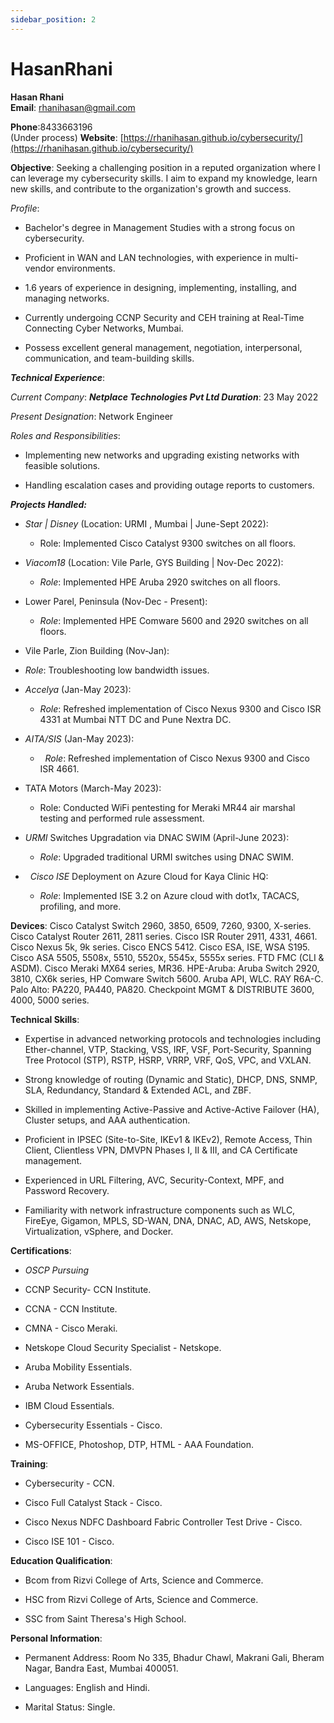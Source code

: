 ```yaml
---
sidebar_position: 2
---
```


# HasanRhani

**Hasan Rhani**  
**Email**: [rhanihasan@gmail.com](mailto:rhanihasan@gmail.com)

**Phone**:8433663196  
(Under process) **Website**: [https://rhanihasan.github.io/cybersecurity/](https://rhanihasan.github.io/cybersecurity/)

**Objective**: Seeking a challenging position in a reputed organization where I can leverage my cybersecurity skills. I aim to expand my knowledge, learn new skills, and contribute to the organization's growth and success.

*Profile*:

-  Bachelor's degree in Management Studies with a strong focus on cybersecurity.

- Proficient in WAN and LAN technologies, with experience in multi-vendor environments.

- 1.6 years of experience in designing, implementing, installing, and managing networks.

-  Currently undergoing CCNP Security and CEH training at Real-Time Connecting Cyber Networks, Mumbai.

-  Possess excellent general management, negotiation, interpersonal, communication, and team-building skills.

***Technical Experience***:

_Current Company_: ***Netplace Technologies Pvt Ltd Duration***: 23 May 2022

_Present Designation_: Network Engineer

_Roles and Responsibilities_:

-  Implementing new networks and upgrading existing networks with feasible solutions.

- Handling escalation cases and providing outage reports to customers.

***Projects Handled:***

- _Star | Disney_ (Location: URMI , Mumbai | June-Sept 2022):

	- Role: Implemented Cisco Catalyst 9300 switches on all floors.

- _Viacom18_ (Location: Vile Parle, GYS Building | Nov-Dec 2022):

	- _Role_: Implemented HPE Aruba 2920 switches on all floors.

-  Lower Parel, Peninsula (Nov-Dec - Present):


	-  _Role_: Implemented HPE Comware 5600 and 2920 switches on all floors.

- Vile Parle, Zion Building (Nov-Jan):

- _Role_: Troubleshooting low bandwidth issues.

-  _Accelya_ (Jan-May 2023):

	- _Role_: Refreshed implementation of Cisco Nexus 9300 and Cisco ISR 4331 at Mumbai NTT DC and Pune Nextra DC.

- _AITA/SIS_ (Jan-May 2023):

	-   _Role_: Refreshed implementation of Cisco Nexus 9300 and Cisco ISR 4661.

- TATA Motors (March-May 2023):

	-  Role: Conducted WiFi pentesting for Meraki MR44 air marshal testing and performed rule assessment.

-  _URMI_ Switches Upgradation via DNAC SWIM (April-June 2023):

	- _Role_: Upgraded traditional URMI switches using DNAC SWIM.

-   _Cisco ISE_ Deployment on Azure Cloud for Kaya Clinic HQ:

	- _Role_: Implemented ISE 3.2 on Azure cloud with dot1x, TACACS, profiling, and more.

**Devices**: Cisco Catalyst Switch 2960, 3850, 6509, 7260, 9300, X-series. Cisco Catalyst Router 2611, 2811 series. Cisco ISR Router 2911, 4331, 4661. Cisco Nexus 5k, 9k series. Cisco ENCS 5412. Cisco ESA, ISE, WSA S195. Cisco ASA 5505, 5508x, 5510, 5520x, 5545x, 5555x series. FTD FMC (CLI & ASDM). Cisco Meraki MX64 series, MR36. HPE-Aruba: Aruba Switch 2920, 3810, CX6k series, HP Comware Switch 5600. Aruba API, WLC. RAY R6A-C. Palo Alto: PA220, PA440, PA820. Checkpoint MGMT & DISTRIBUTE 3600, 4000, 5000 series.

**Technical Skills**:

- Expertise in advanced networking protocols and technologies including Ether-channel, VTP, Stacking, VSS, IRF, VSF, Port-Security, Spanning Tree Protocol (STP), RSTP, HSRP, VRRP, VRF, QoS, VPC, and VXLAN.

-  Strong knowledge of routing (Dynamic and Static), DHCP, DNS, SNMP, SLA, Redundancy, Standard & Extended ACL, and ZBF.

-  Skilled in implementing Active-Passive and Active-Active Failover (HA), Cluster setups, and AAA authentication.

- Proficient in IPSEC (Site-to-Site, IKEv1 & IKEv2), Remote Access, Thin Client, Clientless VPN, DMVPN Phases I, II & III, and CA Certificate management.

- Experienced in URL Filtering, AVC, Security-Context, MPF, and Password Recovery.

- Familiarity with network infrastructure components such as WLC, FireEye, Gigamon, MPLS, SD-WAN, DNA, DNAC, AD, AWS, Netskope, Virtualization, vSphere, and Docker.

**Certifications**:

- _OSCP Pursuing_

- CCNP Security- CCN Institute.

- CCNA - CCN Institute.

- CMNA - Cisco Meraki.

- Netskope Cloud Security Specialist - Netskope.

- Aruba Mobility Essentials.

- Aruba Network Essentials.

- IBM Cloud Essentials.

-  Cybersecurity Essentials - Cisco.

- MS-OFFICE, Photoshop, DTP, HTML - AAA Foundation.

**Training**:

- Cybersecurity - CCN.

- Cisco Full Catalyst Stack - Cisco.

- Cisco Nexus NDFC Dashboard Fabric Controller Test Drive - Cisco.

-  Cisco ISE 101 - Cisco.

**Education Qualification**:

- Bcom from Rizvi College of Arts, Science and Commerce.

- HSC from Rizvi College of Arts, Science and Commerce.

- SSC from Saint Theresa's High School.

**Personal Information**:

-  Permanent Address: Room No 335, Bhadur Chawl, Makrani Gali, Bheram Nagar, Bandra East, Mumbai 400051.

-  Languages: English and Hindi.

- Marital Status: Single.